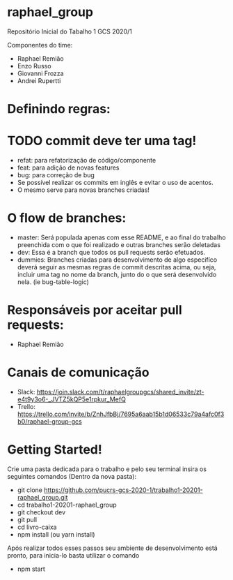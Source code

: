 # raphael_group
Repositório Inicial do Tabalho 1 GCS 2020/1

Componentes do time:
- Raphael Remião 
- Enzo Russo
- Giovanni Frozza
- Andrei Rupertti


# Definindo regras:
# TODO commit deve ter uma tag!
- refat: para refatorização de código/componente 
- feat: para adição de novas features
- bug: para correção de bug
- Se possível realizar os commits em inglês e evitar o uso de acentos.
- O mesmo serve para novas branches criadas!

# O flow de branches:
- master: Será populada apenas com esse README, e ao final do trabalho preenchida com o que foi realizado e outras branches serão deletadas
- dev: Essa é a branch que todos os pull requests serão efetuados.
- dummies: Branches criadas para desenvolvimento de algo especifíco deverá seguir as mesmas regras de commit descritas acima, ou seja, incluir uma tag no nome da branch, junto do o que será desenvolvido nela. (ie bug-table-logic)

# Responsáveis por aceitar pull requests:
- Raphael Remião

# Canais de comunicação
- Slack: https://join.slack.com/t/raphaelgroupgcs/shared_invite/zt-e4t9y3o6-_JVTZ5kQP5e1rpkur_MefQ
- Trello: https://trello.com/invite/b/ZnhJfbBj/7695a6aab15b1d06533c79a4afc0f3b0/raphael-group-gcs


# Getting Started!

Crie uma pasta dedicada para o trabalho e pelo seu terminal insira os seguintes comandos (Dentro da nova pasta):
 - git clone https://github.com/pucrs-gcs-2020-1/trabalho1-20201-raphael_group.git  
 - cd trabalho1-20201-raphael_group
 - git checkout dev
 - git pull
 - cd livro-caixa
 - npm install (ou yarn install)
 
Após realizar todos esses passos seu ambiente de desenvolvimento está pronto, para inicia-lo basta utilizar o comando
- npm start
